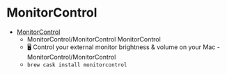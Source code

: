 # MonitorControl
- [MonitorControl](https://github.com/the0neyouseek/MonitorControl)
  -  MonitorControl/MonitorControl  MonitorControl 
  - 🖥  Control your external monitor brightness & volume on your Mac - MonitorControl/MonitorControl
  - `brew cask install monitorcontrol`
